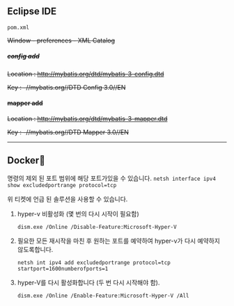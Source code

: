 ## Eclipse IDE



`pom.xml`









~~Window - preferences - XML Catalog~~

##### ~~**config add**~~

~~Location : http://mybatis.org/dtd/mybatis-3-config.dtd~~

~~Key :  -//mybatis.org//DTD Config 3.0//EN~~



#### ~~mapper add~~

~~Location : http://mybatis.org/dtd/mybatis-3-mapper.dtd~~

~~Key :  -//mybatis.org//DTD Mapper 3.0//EN~~









---

## Docker🐳

명령의 제외 된 포트 범위에 해당 포트가있을 수 있습니다. `netsh interface ipv4 show excludedportrange protocol=tcp`

위 티켓에 언급 된 솔루션을 사용할 수 있습니다.

1. hyper-v 비활성화 (몇 번의 다시 시작이 필요함)

   `dism.exe /Online /Disable-Feature:Microsoft-Hyper-V`

2. 필요한 모든 재시작을 마친 후 원하는 포트를 예약하여 hyper-v가 다시 예약하지 않도록합니다.

   `netsh int ipv4 add excludedportrange protocol=tcp startport=1600numberofports=1`

3. hyper-V를 다시 활성화합니다 (두 번 다시 시작해야 함).

   `dism.exe /Online /Enable-Feature:Microsoft-Hyper-V /All`

